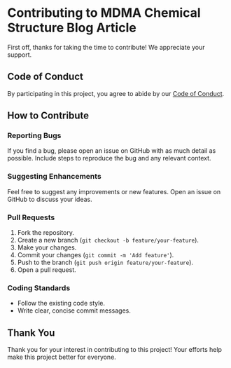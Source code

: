 # Contributing to MDMA Chemical Structure Blog Article

First off, thanks for taking the time to contribute! We appreciate your support.

## Code of Conduct

By participating in this project, you agree to abide by our [Code of Conduct](CODE_OF_CONDUCT.md).

## How to Contribute

### Reporting Bugs

If you find a bug, please open an issue on GitHub with as much detail as possible. Include steps to reproduce the bug and any relevant context.

### Suggesting Enhancements

Feel free to suggest any improvements or new features. Open an issue on GitHub to discuss your ideas.

### Pull Requests

1. Fork the repository.
2. Create a new branch (`git checkout -b feature/your-feature`).
3. Make your changes.
4. Commit your changes (`git commit -m 'Add feature'`).
5. Push to the branch (`git push origin feature/your-feature`).
6. Open a pull request.

### Coding Standards

- Follow the existing code style.
- Write clear, concise commit messages.

## Thank You

Thank you for your interest in contributing to this project! Your efforts help make this project better for everyone.